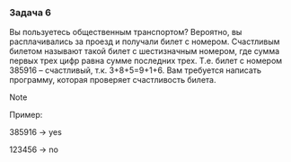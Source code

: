 ### Задача 6

Вы пользуетесь общественным транспортом? 
Вероятно, вы расплачивались за проезд и получали билет с номером. Счастливым билетом называют такой билет с шестизначным номером, где сумма первых трех цифр равна сумме последних трех. Т.е. билет с номером 385916 – счастливый, т.к. 3+8+5=9+1+6. Вам требуется написать программу, которая проверяет счастливость билета.

> [!NOTE]
>
> Пример:
>
> 385916 -> yes
>
> 123456 -> no